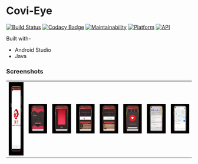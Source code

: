 # Covi-Eye

[![Build Status](https://travis-ci.org/rob729/Covi-Eye.svg?branch=master)](https://travis-ci.org/rob729/Covi-Eye)
[![Codacy Badge](https://api.codacy.com/project/badge/Grade/7359a2b60f974c04ab38a6481780c2eb)](https://www.codacy.com/manual/rob729/News?utm_source=github.com&amp;utm_medium=referral&amp;utm_content=rob729/News&amp;utm_campaign=Badge_Grade)
[![Maintainability](https://api.codeclimate.com/v1/badges/3cf040d355cfa3d4c3a4/maintainability)](https://codeclimate.com/github/rob729/News/maintainability)
[![Platform](https://img.shields.io/badge/platform-android-blue.svg)](http://developer.android.com/index.html)
[![API](https://img.shields.io/badge/API-20%2B-blue.svg?style=flat)](https://android-arsenal.com/api?level=20)



Built with-
- Android Studio
- Java

 ### Screenshots

      

<table>
        <tr>
           <td><img src = "https://github.com/Ishita03-Singh/Covi-Eye/blob/master/WhatsApp%20Image%202021-11-14%20at%205.40.45%20PM%20(4).jpeg"  width="200" height="200"></td>
          <td><img src = "https://github.com/Ishita03-Singh/Covi-Eye/blob/master/WhatsApp%20Image%202021-11-14%20at%205.40.45%20PM%20(2).jpeg"  width="250"></td>
          <td><img src = "https://github.com/Ishita03-Singh/Covi-Eye/blob/master/WhatsApp%20Image%202021-11-14%20at%205.40.45%20PM%20(3).jpeg"  width="250"></td>
          <td><img src = "https://github.com/Ishita03-Singh/Covi-Eye/blob/master/WhatsApp%20Image%202021-11-14%20at%205.40.45%20PM%20(1).jpeg"  width="250"></td>
          <td><img src = "https://github.com/Ishita03-Singh/Covi-Eye/blob/master/WhatsApp%20Image%202021-11-14%20at%205.40.45%20PM.jpeg"  width="250"></td>
          <td><img src = "https://github.com/Ishita03-Singh/Covi-Eye/blob/master/WhatsApp%20Image%202021-11-14%20at%205.40.45%20PM%20(5).jpeg"  width="250"></td>
          <td><img src = "https://github.com/Ishita03-Singh/Covi-Eye/blob/master/WhatsApp%20Image%202021-11-14%20at%205.40.45%20PM%20(7).jpeg"  width="250"></td>
         <td><img src = "https://github.com/Ishita03-Singh/Covi-Eye/blob/master/WhatsApp%20Image%202021-11-14%20at%205.40.45%20PM%20(6).jpeg"  width="250"></td>
        

</table>  


